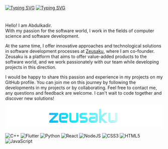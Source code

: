 [![Typing SVG](https://readme-typing-svg.demolab.com?font=zekton&pause=1000&center=true&vCenter=true&repeat=false&random=false&width=900&lines=Hi+everyone+%F0%9F%91%8B)](https://zeusaku.com)
[![Typing SVG](https://readme-typing-svg.demolab.com?font=zekton&pause=1000&center=true&vCenter=true&repeat=false&random=false&width=900&lines=I'm+Abdulkadir+Uzun+%7C+Zeusaku)](https://zeusaku.com)
# 
Hello! I am Abdulkadir.  
With my passion for the software world, I work in the fields of computer science and software development.  
  
At the same time, I offer innovative approaches and technological solutions in software development processes at [Zeusaku](https://zeusaku.com), where I am co-founder. Zeusaku is a platform that aims to offer value-added products to the software world, and we work passionately with our team while developing projects in this direction. 
  
I would be happy to share this passion and experience in my projects on my GitHub profile. You can join me on this journey by following the developments in my projects or by collaborating. Feel free to contact me, any questions and feedback are welcome. I can't wait to code together and discover new solutions!

<p align="center">
  <img src="Zeusaku.png" alt="Zeusaku" width="900">
</p>

![C++](https://img.shields.io/badge/c++-%2300599C.svg?style=for-the-badge&logo=c%2B%2B&logoColor=white) ![Flutter](https://img.shields.io/badge/Flutter-lightgray.svg?style=for-the-badge&logo=flutter&logoColor=blue) ![Python](https://img.shields.io/badge/PYTHON-darkblue.svg?style=for-the-badge&logo=python&logoColor=yellow) ![React](https://img.shields.io/badge/react-%2320232a.svg?style=for-the-badge&logo=react&logoColor=%2361DAFB) ![NodeJS](https://img.shields.io/badge/node.js-6DA55F?style=for-the-badge&logo=node.js&logoColor=white) ![CSS3](https://img.shields.io/badge/css3-%231572B6.svg?style=for-the-badge&logo=css3&logoColor=white) ![HTML5](https://img.shields.io/badge/html5-%23E34F26.svg?style=for-the-badge&logo=html5&logoColor=white) ![JavaScript](https://img.shields.io/badge/javascript-%23323330.svg?style=for-the-badge&logo=javascript&logoColor=%23F7DF1E) 
